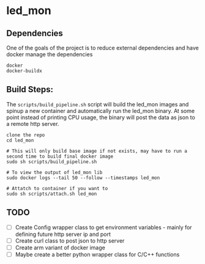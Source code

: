 # led_mon

## Dependencies
One of the goals of the project is to reduce external dependencies and have docker manage the dependencies
```
docker
docker-buildx
```

## Build Steps:
The `scripts/build_pipeline.sh` script will build the led_mon images and spinup a new container and automatically run the led_mon binary. At some point instead of printing CPU usage, the binary will post the data as json to a remote http server.
```
clone the repo
cd led_mon

# This will only build base image if not exists, may have to run a second time to build final docker image
sudo sh scripts/build_pipeline.sh 

# To view the output of led_mon lib
sudo docker logs --tail 50 --follow --timestamps led_mon

# Attatch to container if you want to
sudo sh scripts/attach.sh led_mon
```

## TODO
- [ ] Create Config wrapper class to get environment variables - mainly for defining future http server ip and port
- [ ] Create curl class to post json to http server
- [ ] Create arm variant of docker image
- [ ] Maybe create a better python wrapper class for C/C++ functions